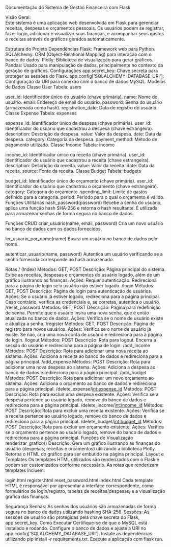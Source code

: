 Documentação do Sistema de Gestão Financeira com Flask

Visão Geral: <br />
Este sistema é uma aplicação web desenvolvida em Flask para gerenciar receitas, despesas e orçamentos pessoais. Os usuários podem se registrar, fazer login, adicionar e visualizar suas finanças, e acompanhar seus gastos e receitas através de gráficos gerados automaticamente.

Estrutura do Projeto
Dependências
Flask: Framework web para Python.
SQLAlchemy: ORM (Object-Relational Mapping) para interação com o banco de dados.
Plotly: Biblioteca de visualização para gerar gráficos.
Pandas: Usado para manipulação de dados, principalmente no contexto da geração de gráficos.
Configurações
app.secret_key: Chave secreta para proteger as sessões do Flask.
app.config['SQLALCHEMY_DATABASE_URI']: Configuração da URI para conexão com o banco de dados MySQL.
Modelos de Dados
Classe User
Tabela: users

user_id: Identificador único do usuário (chave primária).
name: Nome do usuário.
email: Endereço de email do usuário.
password: Senha do usuário (armazenada como hash).
registration_date: Data de registro do usuário.
Classe Expense
Tabela: expenses

expense_id: Identificador único da despesa (chave primária).
user_id: Identificador do usuário que cadastrou a despesa (chave estrangeira).
description: Descrição da despesa.
value: Valor da despesa.
date: Data da despesa.
category: Categoria da despesa.
payment_method: Método de pagamento utilizado.
Classe Income
Tabela: income

income_id: Identificador único da receita (chave primária).
user_id: Identificador do usuário que cadastrou a receita (chave estrangeira).
description: Descrição da receita.
value: Valor da receita.
date: Data da receita.
source: Fonte da receita.
Classe Budget
Tabela: budgets

budget_id: Identificador único do orçamento (chave primária).
user_id: Identificador do usuário que cadastrou o orçamento (chave estrangeira).
category: Categoria do orçamento.
spending_limit: Limite de gastos definido para a categoria.
period: Período para o qual o orçamento é válido.
Funções Utilitárias
hash_password(password)
Recebe a senha do usuário, aplica uma função hash SHA-256 e retorna o hash resultante. É utilizada para armazenar senhas de forma segura no banco de dados.

Funções CRUD
criar_usuario(name, email, password)
Cria um novo usuário no banco de dados com os dados fornecidos.

ler_usuario_por_nome(name)
Busca um usuário no banco de dados pelo nome.

autenticar_usuario(name, password)
Autentica um usuário verificando se a senha fornecida corresponde ao hash armazenado.

Rotas
/ (Index)
Métodos: GET, POST
Descrição: Página principal do sistema. Exibe as receitas, despesas e orçamentos do usuário logado, além de um gráfico ilustrando as finanças.
Ações: Requer autenticação. Redireciona para a página de login se o usuário não estiver logado.
/login
Métodos: GET, POST
Descrição: Página de login para autenticação de usuários.
Ações: Se o usuário já estiver logado, redireciona para a página principal. Caso contrário, verifica as credenciais e, se corretas, autentica o usuário.
/reset_password
Métodos: GET, POST
Descrição: Página para redefinição de senha. Permite que o usuário insira uma nova senha, que é então atualizada no banco de dados.
Ações: Verifica se o nome de usuário existe e atualiza a senha.
/register
Métodos: GET, POST
Descrição: Página de registro para novos usuários.
Ações: Verifica se o nome de usuário já existe. Se não, cria uma nova conta de usuário e redireciona para a página de login.
/logout
Métodos: POST
Descrição: Rota para logout. Encerra a sessão do usuário e redireciona para a página de login.
/add_income
Métodos: POST
Descrição: Rota para adicionar uma nova receita ao sistema.
Ações: Adiciona a receita ao banco de dados e redireciona para a página principal.
/add_expense
Métodos: POST
Descrição: Rota para adicionar uma nova despesa ao sistema.
Ações: Adiciona a despesa ao banco de dados e redireciona para a página principal.
/add_budget
Métodos: POST
Descrição: Rota para adicionar um novo orçamento ao sistema.
Ações: Adiciona o orçamento ao banco de dados e redireciona para a página principal.
/delete_expense/<int:expense_id>
Métodos: POST
Descrição: Rota para excluir uma despesa existente.
Ações: Verifica se a despesa pertence ao usuário logado, remove do banco de dados e redireciona para a página principal.
/delete_income/<int:income_id>
Métodos: POST
Descrição: Rota para excluir uma receita existente.
Ações: Verifica se a receita pertence ao usuário logado, remove do banco de dados e redireciona para a página principal.
/delete_budget/<int:budget_id>
Métodos: POST
Descrição: Rota para excluir um orçamento existente.
Ações: Verifica se o orçamento pertence ao usuário logado, remove do banco de dados e redireciona para a página principal.
Funções de Visualização
renderizar_grafico()
Descrição: Gera um gráfico ilustrando as finanças do usuário (despesas, receitas e orçamentos) utilizando a biblioteca Plotly. Retorna o HTML do gráfico para ser embutido na página principal.
Layout e Templates
Os templates HTML utilizados são renderizados com o Flask e podem ser customizados conforme necessário. As rotas que renderizam templates incluem:

login.html
register.html
reset_password.html
index.html
Cada template HTML é responsável por apresentar a interface correspondente, como formulários de login/registro, tabelas de receitas/despesas, e a visualização gráfica das finanças.

Segurança
Senhas: As senhas dos usuários são armazenadas de forma segura no banco de dados utilizando hashing SHA-256.
Sessões: As sessões de usuário são protegidas pela chave secreta do Flask, app.secret_key.
Como Executar
Certifique-se de que o MySQL está instalado e rodando.
Configure o banco de dados e ajuste a URI no app.config['SQLALCHEMY_DATABASE_URI'].
Instale as dependências utilizando pip install -r requirements.txt.
Execute a aplicação com flask run.